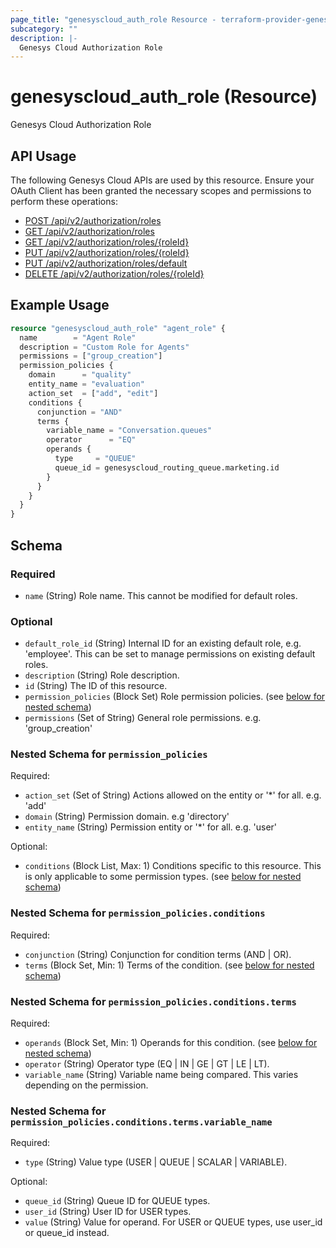```yaml
---
page_title: "genesyscloud_auth_role Resource - terraform-provider-genesyscloud"
subcategory: ""
description: |-
  Genesys Cloud Authorization Role
---
```

# genesyscloud_auth_role (Resource)

Genesys Cloud Authorization Role

## API Usage
The following Genesys Cloud APIs are used by this resource. Ensure your OAuth Client has been granted the necessary scopes and permissions to perform these operations:

* [POST /api/v2/authorization/roles](https://developer.mypurecloud.com/api/rest/v2/authorization/#post-api-v2-authorization-roles)
* [GET /api/v2/authorization/roles](https://developer.mypurecloud.com/api/rest/v2/authorization/#get-api-v2-authorization-roles)
* [GET /api/v2/authorization/roles/{roleId}](https://developer.mypurecloud.com/api/rest/v2/authorization/#get-api-v2-authorization-roles--roleId-)
* [PUT /api/v2/authorization/roles/{roleId}](https://developer.mypurecloud.com/api/rest/v2/authorization/#put-api-v2-authorization-roles--roleId-)
* [PUT /api/v2/authorization/roles/default](https://developer.mypurecloud.com/api/rest/v2/authorization/#put-api-v2-authorization-roles-default)
* [DELETE /api/v2/authorization/roles/{roleId}](https://developer.mypurecloud.com/api/rest/v2/authorization/#delete-api-v2-authorization-roles--roleId-)

## Example Usage

```terraform
resource "genesyscloud_auth_role" "agent_role" {
  name        = "Agent Role"
  description = "Custom Role for Agents"
  permissions = ["group_creation"]
  permission_policies {
    domain      = "quality"
    entity_name = "evaluation"
    action_set  = ["add", "edit"]
    conditions {
      conjunction = "AND"
      terms {
        variable_name = "Conversation.queues"
        operator      = "EQ"
        operands {
          type     = "QUEUE"
          queue_id = genesyscloud_routing_queue.marketing.id
        }
      }
    }
  }
}
```

<!-- schema generated by tfplugindocs -->
## Schema

### Required

- `name` (String) Role name. This cannot be modified for default roles.

### Optional

- `default_role_id` (String) Internal ID for an existing default role, e.g. 'employee'. This can be set to manage permissions on existing default roles.
- `description` (String) Role description.
- `id` (String) The ID of this resource.
- `permission_policies` (Block Set) Role permission policies. (see [below for nested schema](#nestedblock--permission_policies))
- `permissions` (Set of String) General role permissions. e.g. 'group_creation'

<a id="nestedblock--permission_policies"></a>
### Nested Schema for `permission_policies`

Required:

- `action_set` (Set of String) Actions allowed on the entity or '*' for all. e.g. 'add'
- `domain` (String) Permission domain. e.g 'directory'
- `entity_name` (String) Permission entity or '*' for all. e.g. 'user'

Optional:

- `conditions` (Block List, Max: 1) Conditions specific to this resource. This is only applicable to some permission types. (see [below for nested schema](#nestedblock--permission_policies--conditions))

<a id="nestedblock--permission_policies--conditions"></a>
### Nested Schema for `permission_policies.conditions`

Required:

- `conjunction` (String) Conjunction for condition terms (AND | OR).
- `terms` (Block Set, Min: 1) Terms of the condition. (see [below for nested schema](#nestedblock--permission_policies--conditions--terms))

<a id="nestedblock--permission_policies--conditions--terms"></a>
### Nested Schema for `permission_policies.conditions.terms`

Required:

- `operands` (Block Set, Min: 1) Operands for this condition. (see [below for nested schema](#nestedblock--permission_policies--conditions--terms--operands))
- `operator` (String) Operator type (EQ | IN | GE | GT | LE | LT).
- `variable_name` (String) Variable name being compared. This varies depending on the permission.

<a id="nestedblock--permission_policies--conditions--terms--operands"></a>
### Nested Schema for `permission_policies.conditions.terms.variable_name`

Required:

- `type` (String) Value type (USER | QUEUE | SCALAR | VARIABLE).

Optional:

- `queue_id` (String) Queue ID for QUEUE types.
- `user_id` (String) User ID for USER types.
- `value` (String) Value for operand. For USER or QUEUE types, use user_id or queue_id instead.

